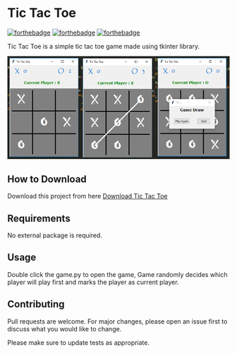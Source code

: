 # Tic Tac Toe

[![forthebadge](https://forthebadge.com/images/badges/built-with-love.svg)](https://forthebadge.com)
[![forthebadge](https://forthebadge.com/images/badges/built-with-swag.svg)](https://forthebadge.com)
[![forthebadge](https://forthebadge.com/images/badges/made-with-python.svg)](https://forthebadge.com)

Tic Tac Toe is a simple tic tac toe game made using tkinter library.

![Alt text](app.png?raw=true "Tic Tac Toe")

## How to Download

Download this project from here [Download Tic Tac Toe](https://downgit.github.io/#/home?url=https://github.com/pyGuru123/Python-Games/tree/master/Tic%20Tac%20Toe)

## Requirements

No external package is required.

## Usage

Double click the game.py to open the game, Game randomly decides which player will play first and marks the player as current player.

## Contributing

Pull requests are welcome. For major changes, please open an issue first to discuss what you would like to change.

Please make sure to update tests as appropriate.